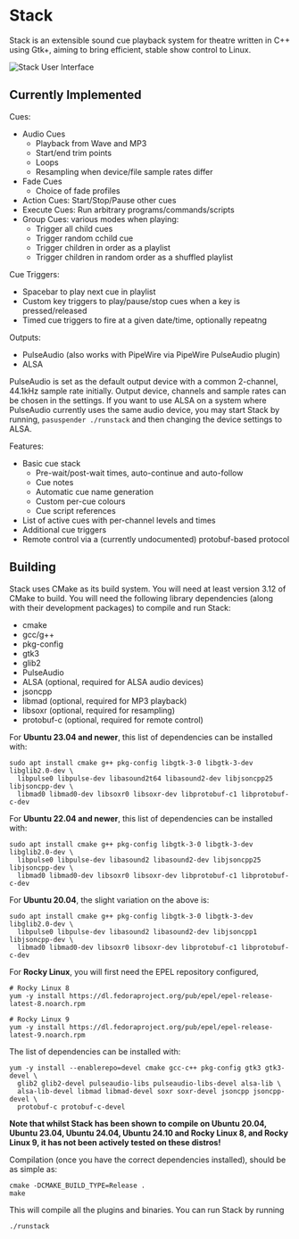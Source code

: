 # Stack

Stack is an extensible sound cue playback system for theatre written in C++
using Gtk+, aiming to bring efficient, stable show control to Linux.

![Stack User Interface](https://thork.io/stack/ui-github.png)

## Currently Implemented

Cues:
* Audio Cues
  * Playback from Wave and MP3
  * Start/end trim points
  * Loops
  * Resampling when device/file sample rates differ
* Fade Cues
  * Choice of fade profiles
* Action Cues: Start/Stop/Pause other cues
* Execute Cues: Run arbitrary programs/commands/scripts
* Group Cues: various modes when playing:
  * Trigger all child cues
  * Trigger random cchild cue
  * Trigger children in order as a playlist
  * Trigger children in random order as a shuffled playlist

Cue Triggers:
* Spacebar to play next cue in playlist
* Custom key triggers to play/pause/stop cues when a key is pressed/released
* Timed cue triggers to fire at a given date/time, optionally repeatng

Outputs:
* PulseAudio (also works with PipeWire via PipeWire PulseAudio plugin)
* ALSA

PulseAudio is set as the default output device with a common 2-channel, 44.1kHz
sample rate initially. Output device, channels and sample rates can be chosen
in the settings. If you want to use ALSA on a system where PulseAudio currently
uses the same audio device, you may start Stack by running,
`pasuspender ./runstack` and then changing the device settings to ALSA.

Features:
* Basic cue stack
  * Pre-wait/post-wait times, auto-continue and auto-follow
  * Cue notes
  * Automatic cue name generation
  * Custom per-cue colours
  * Cue script references
* List of active cues with per-channel levels and times
* Additional cue triggers
* Remote control via a (currently undocumented) protobuf-based protocol

## Building

Stack uses CMake as its build system. You will need at least version 3.12 of
CMake to build. You will need the following library dependencies (along with
their development packages) to compile and run Stack:

* cmake
* gcc/g++
* pkg-config
* gtk3
* glib2
* PulseAudio
* ALSA (optional, required for ALSA audio devices)
* jsoncpp
* libmad (optional, required for MP3 playback)
* libsoxr (optional, required for resampling)
* protobuf-c (optional, required for remote control)

For **Ubuntu 23.04 and newer**, this list of dependencies can be installed with:

```shell
sudo apt install cmake g++ pkg-config libgtk-3-0 libgtk-3-dev libglib2.0-dev \
  libpulse0 libpulse-dev libasound2t64 libasound2-dev libjsoncpp25 libjsoncpp-dev \
  libmad0 libmad0-dev libsoxr0 libsoxr-dev libprotobuf-c1 libprotobuf-c-dev
```

For **Ubuntu 22.04 and newer**, this list of dependencies can be installed with:

```shell
sudo apt install cmake g++ pkg-config libgtk-3-0 libgtk-3-dev libglib2.0-dev \
  libpulse0 libpulse-dev libasound2 libasound2-dev libjsoncpp25 libjsoncpp-dev \
  libmad0 libmad0-dev libsoxr0 libsoxr-dev libprotobuf-c1 libprotobuf-c-dev
```

For **Ubuntu 20.04**, the slight variation on the above is:

```shell
sudo apt install cmake g++ pkg-config libgtk-3-0 libgtk-3-dev libglib2.0-dev \
  libpulse0 libpulse-dev libasound2 libasound2-dev libjsoncpp1 libjsoncpp-dev \
  libmad0 libmad0-dev libsoxr0 libsoxr-dev libprotobuf-c1 libprotobuf-c-dev
```

For **Rocky Linux**, you will first need the EPEL repository configured,

```shell
# Rocky Linux 8
yum -y install https://dl.fedoraproject.org/pub/epel/epel-release-latest-8.noarch.rpm

# Rocky Linux 9
yum -y install https://dl.fedoraproject.org/pub/epel/epel-release-latest-9.noarch.rpm
````

The list of dependencies can be installed with:

```shell
yum -y install --enablerepo=devel cmake gcc-c++ pkg-config gtk3 gtk3-devel \
  glib2 glib2-devel pulseaudio-libs pulseaudio-libs-devel alsa-lib \
  alsa-lib-devel libmad libmad-devel soxr soxr-devel jsoncpp jsoncpp-devel \
  protobuf-c protobuf-c-devel
```

**Note that whilst Stack has been shown to compile on Ubuntu 20.04, Ubuntu
23.04, Ubuntu 24.04, Ubuntu 24.10 and Rocky Linux 8, and Rocky Linux 9, it has
not been actively tested on these distros!**

Compilation (once you have the correct dependencies installed), should be as
simple as:

```shell
cmake -DCMAKE_BUILD_TYPE=Release .
make
```

This will compile all the plugins and binaries. You can run Stack by running

```shell
./runstack
```
